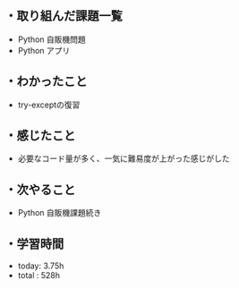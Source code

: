 ## ・取り組んだ課題一覧
- Python 自販機問題
- Python アプリ


## ・わかったこと
- try-exceptの復習

## ・感じたこと
- 必要なコード量が多く、一気に難易度が上がった感じがした

## ・次やること
- Python 自販機課題続き

## ・学習時間
- today:  3.75h
- total  : 528h